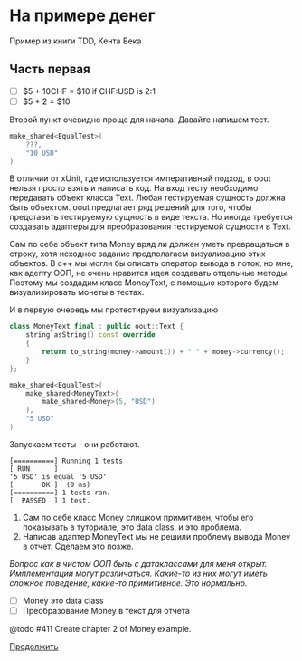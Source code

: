# На примере денег

Пример из книги TDD, Кента Бека

## Часть первая

- [ ] $5 + 10CHF = $10 if CHF:USD is 2:1
- [ ] $5 * 2 = $10

Второй пункт очевидно проще для начала.
Давайте напишем тест.

```c++
make_shared<EqualTest>(
	???,
	"10 USD"
)
```

В отличии от xUnit, где используется императивный подход, в oout нельзя просто взять и написать код.
На вход тесту необходимо передавать объект класса Text.
Любая тестируемая сущность должна быть объектом.
oout предлагает ряд решений для того, чтобы представить тестируемую сущность в виде текста.
Но иногда требуется создавать адаптеры для преобразования тестируемой сущности в Text.

Сам по себе объект типа Money вряд ли должен уметь превращаться в строку, хотя исходное задание предполагаем визуализацию этих объектов.
В с++ мы могли бы описать оператор вывода в поток, но мне, как адепту ООП, не очень нравится идея создавать отдельные методы.
Поэтому мы создадим класс MoneyText, с помощью которого будем визуализировать монеты в тестах.

И в первую очередь мы протестируем визуализацию

```c++
class MoneyText final : public oout::Text {
	string asString() const override
	{
		return to_string(money->amount()) + " " + money->currency();
	}
};

make_shared<EqualTest>(
	make_shared<MoneyText>(
		make_shared<Money>(5, "USD")
	),
	"5 USD"
)
```

Запускаем тесты - они работают.

```
[==========] Running 1 tests
[ RUN      ]
'5 USD' is equal '5 USD'
[       OK ]  (0 ms)
[==========] 1 tests ran.
[  PASSED  ] 1 test.
```

1. Сам по себе класс Money слишком примитивен, чтобы его показывать в туториале, это data class, и это проблема.
2. Написав адаптер MoneyText мы не решили проблему вывода Money в отчет. Сделаем это позже.

*Вопрос как в чистом ООП быть с датаклассами для меня открыт. Имплементации могут различаться. Какие-то из них могут иметь сложное поведение, какие-то примитивное. Это нормально.*

- [ ] Money это data class
- [ ] Преобразование Money в текст для отчета

@todo #411 Create chapter 2 of Money example.

[Продолжить](TUTORIAL2.ru.md)
